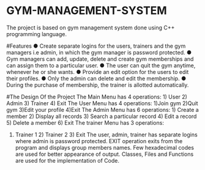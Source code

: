 # GYM-MANAGEMENT-SYSTEM
The project is based on gym management system done using C++ programming language.

#Features
 ● Create separate logins for the users, trainers and the gym managers i.e admin, in which
 the gym manager is password protected.
 ● Gym managers can add, update, delete and create gym memberships and can assign
 them to a particular user.
 ● The user can quit the gym anytime, whenever he or she wants.
 ● Provide an edit option for the users to edit their profiles.
 ● Only the admin can delete and edit the membership.
 ● During the purchase of membership, the trainer is allotted automatically.
 
 #The Design Of the Project
 The Main Menu has 4 operations:
    1) User 
    2) Admin
    3) Trainer
    4) Exit
The User Menu has 4 operations:
     1)Join gym
     2)Quit gym
     3)Edit your profile
     4)Exit
The Admin Menu has 6 operations:
    1) Create a member
    2) Display all records
    3) Search a particular record
    4) Edit a record
    5) Delete a member
    6) Exit
The trainer Menu has 3 operations:
   1) Trainer 1
    2) Trainer 2
    3) Exit
The user, admin, trainer has separate logins where admin is password protected.
EXIT operation exits from the program and displays group members names.
Few hexadecimal codes are used for better appearance of output.
Classes, Files and Functions are used for the implementation of Code.
